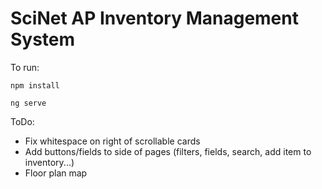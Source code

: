# SciNet AP Inventory Management System

To run:

`npm install`

`ng serve`

ToDo:

- Fix whitespace on right of scrollable cards
- Add buttons/fields to side of pages (filters, fields, search, add item to inventory...)
- Floor plan map